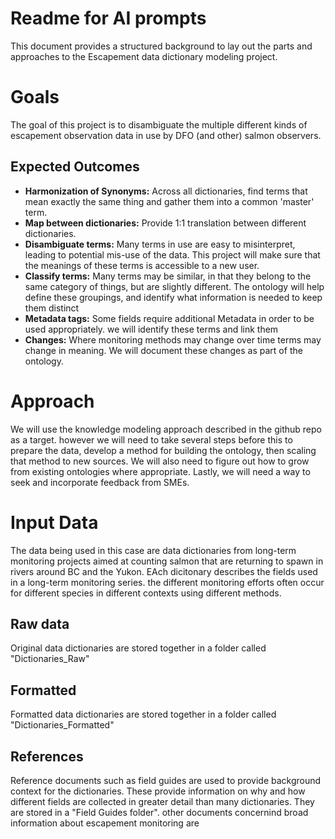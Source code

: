 # Readme for AI prompts
This document provides a structured background to lay out the parts and approaches to the Escapement data dictionary modeling project.

# Goals
The goal of this project is to disambiguate the multiple different kinds of escapement observation data in use by DFO (and other) salmon observers.

## Expected Outcomes
 - **Harmonization of Synonyms:**  Across all dictionaries, find terms that mean exactly the same thing and gather them into a common 'master' term. 
 - **Map between dictionaries:** Provide 1:1 translation between different dictionaries. 
 - **Disambiguate terms:**  Many terms in use are easy to misinterpret, leading to potential mis-use of the data. This project will make sure that the meanings of these terms is accessible to a new user.
 - **Classify terms:** Many terms may be similar, in that they belong to the same category of things, but are slightly different. The ontology will help define these groupings, and identify what information is needed to keep them distinct
 - **Metadata tags:** Some fields require additional Metadata in order to be used appropriately. we will identify these terms and link them 
 - **Changes:** Where monitoring methods may change over time terms may change in meaning.  We will document these changes as part of the ontology. 

# Approach
We will use the knowledge modeling approach described in the github repo as a target.  however we will need to take several steps before this to prepare the data, develop a method for building the ontology, then scaling that method to new sources. We will also need to figure out how to grow from existing ontologies where appropriate. Lastly, we will need a way to seek and incorporate feedback from SMEs.



# Input Data
The data being used in this case are data dictionaries from long-term monitoring projects aimed at counting salmon that are returning to spawn in rivers around BC and the Yukon. EAch dicitonary describes the fields used in a long-term monitoring series.   the different monitoring efforts often occur for different species in different contexts using different methods.  

## Raw data
Original data dictionaries are stored together in a folder called "Dictionaries_Raw"

## Formatted 
Formatted data dictionaries are stored together in a folder called "Dictionaries_Formatted"

## References
Reference documents such as field guides are used to provide background context for the dictionaries.  These provide information on why and how different fields are collected in greater detail than many dictionaries. They are stored in a "Field Guides folder". other documents concernind broad information about escapement monitoring are 

# 